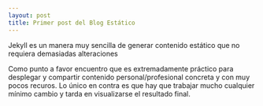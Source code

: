 ```yaml
---
layout: post
title: Primer post del Blog Estático
---
```


Jekyll es un manera muy sencilla de generar contenido estático que no requiera demasiadas alteraciones

Como punto a favor encuentro que es extremadamente práctico para desplegar y compartir contenido personal/profesional concreta y con muy pocos recuros. 
Lo único en contra es que hay que trabajar mucho cualquier mínimo cambio y tarda en visualizarse el resultado final.
